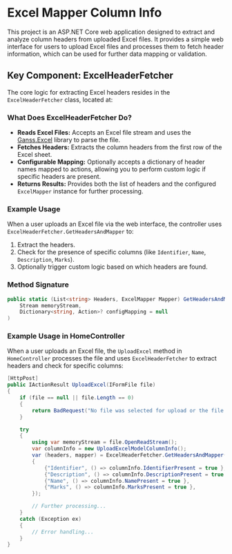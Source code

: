 # Excel Mapper Column Info

This project is an ASP.NET Core web application designed to extract and analyze column headers from uploaded Excel files. It provides a simple web interface for users to upload Excel files and processes them to fetch header information, which can be used for further data mapping or validation.

## Key Component: ExcelHeaderFetcher

The core logic for extracting Excel headers resides in the `ExcelHeaderFetcher` class, located at:


### What Does ExcelHeaderFetcher Do?

- **Reads Excel Files:** Accepts an Excel file stream and uses the [Ganss.Excel](https://github.com/mganss/ExcelMapper) library to parse the file.
- **Fetches Headers:** Extracts the column headers from the first row of the Excel sheet.
- **Configurable Mapping:** Optionally accepts a dictionary of header names mapped to actions, allowing you to perform custom logic if specific headers are present.
- **Returns Results:** Provides both the list of headers and the configured `ExcelMapper` instance for further processing.

### Example Usage

When a user uploads an Excel file via the web interface, the controller uses `ExcelHeaderFetcher.GetHeadersAndMapper` to:

1. Extract the headers.
2. Check for the presence of specific columns (like `Identifier`, `Name`, `Description`, `Marks`).
3. Optionally trigger custom logic based on which headers are found.

### Method Signature

```csharp
public static (List<string> Headers, ExcelMapper Mapper) GetHeadersAndMapper(
    Stream memoryStream,
    Dictionary<string, Action>? configMapping = null
)
```


### Example Usage in HomeController

When a user uploads an Excel file, the `UploadExcel` method in `HomeController` processes the file and uses `ExcelHeaderFetcher` to extract headers and check for specific columns:

```csharp
[HttpPost]
public IActionResult UploadExcel(IFormFile file)
{
    if (file == null || file.Length == 0)
    {
        return BadRequest("No file was selected for upload or the file is empty.");
    }

    try
    {
        using var memoryStream = file.OpenReadStream();
        var columnInfo = new UploadExcelModelColumnInfo();
        var (headers, mapper) = ExcelHeaderFetcher.GetHeadersAndMapper(memoryStream, new Dictionary<string, Action>()
        {
            {"Identifier", () => columnInfo.IdentifierPresent = true },
            {"Description", () => columnInfo.DescriptionPresent = true },
            {"Name", () => columnInfo.NamePresent = true },
            {"Marks", () => columnInfo.MarksPresent = true },
        });

        // Further processing...
    }
    catch (Exception ex)
    {
        // Error handling...
    }
}
